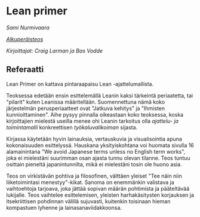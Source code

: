 # Lean primer

_Sami Nurmivaara_

_[Alkuperäisteos](http://www.leanprimer.com/downloads/lean_primer.pdf)_

_Kirjoittajat: Craig Larman ja Bas Vodde_

## Referaatti

Lean Primer on kattava pintaraapaisu Lean -ajattelumallista.

Teoksessa edetään ensin esittelemällä Leanin kaksi tärkeintä periaatetta, tai "pilarit" kuten Leanissa määritellään. Suomennettuna nämä koko järjestelmän perusperiaatteet ovat "Jatkuva kehitys" ja "Ihmisten kunnioittaminen". Aihe pysyy pinnalla oikeastaan koko teoksessa, koska kirjoittajien mielestä useilla menee ohi Leanin tarkoitus olla *ajattelu- ja toimintamalli* konkreettisen *työkaluvalikoiman* sijasta.

Kirjassa käytetään hyvin lainauksia, vertauskuvia ja visualisointia apuna kokonaisuuden esittelyssä. Hauskana yksityiskohtana voi huomata sivulla 16 alamainintana "We avoid Japanese terms unless no English term works", joka ei mielestäni suurimman osan ajasta tunnu olevan tilanne. Teos tuntuu osittain pieneltä japanintunnilta, mikä ei mielestäni tosin ole huono asia.

Teos on virkistävän pohtiva ja filosofinen, välttäen yleiset "Tee näin niin liiketoimintasi menestyy"-kikat. Sanoma on enemmänkin valistava ja vaihtoehtoja tarjoava, joka jättää sopivan määrän pohtimista ja pääteltävää lukijalle. Teos vaihtelee esittelemisen, yleisten harhakäsitysten korjauksen ja itsekriittisen pohdinnan välillä sujuvasti, kuitenkin toisinaan hieman kompastuen lyhenne ja lainasanaviidakkoonsa.

